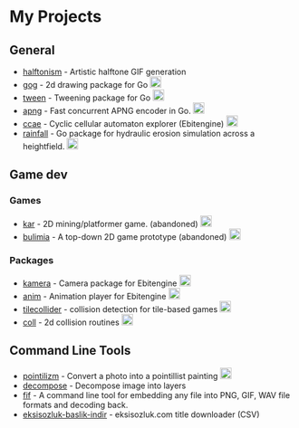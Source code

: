 # My Projects

## General

- [halftonism](https://github.com/setanarut/halftonism) - Artistic halftone GIF generation <img src="https://skillicons.dev/icons?i=py" width="13">
- [gog](https://github.com/setanarut/gog) - 2d drawing package for Go <img src="https://go.dev/blog/go-brand/Go-Logo/SVG/Go-Logo_Aqua.svg" width="20">
- [tween](https://github.com/setanarut/tween) - Tweening package for Go <img src="https://go.dev/blog/go-brand/Go-Logo/SVG/Go-Logo_Aqua.svg" width="20">
- [apng](https://github.com/setanarut/apng) - Fast concurrent APNG encoder in Go. <img src="https://go.dev/blog/go-brand/Go-Logo/SVG/Go-Logo_Aqua.svg" width="20">
- [ccae](https://github.com/setanarut/ccae) - Cyclic cellular automaton explorer (Ebitengine) <img src="https://go.dev/blog/go-brand/Go-Logo/SVG/Go-Logo_Aqua.svg" width="20">
- [rainfall](https://github.com/setanarut/rainfall) - Go package for hydraulic erosion simulation across a heightfield. <img src="https://go.dev/blog/go-brand/Go-Logo/SVG/Go-Logo_Aqua.svg" width="20">

## Game dev

### Games

- [kar](https://github.com/setanarut/kar) - 2D mining/platformer game. (abandoned) <img src="https://go.dev/blog/go-brand/Go-Logo/SVG/Go-Logo_Aqua.svg" width="20">
- [bulimia](https://github.com/setanarut/bulimia) - A top-down 2D game prototype (abandoned) <img src="https://go.dev/blog/go-brand/Go-Logo/SVG/Go-Logo_Aqua.svg" width="20">

### Packages
- [kamera](https://github.com/setanarut/kamera) - Camera package for Ebitengine <img src="https://go.dev/blog/go-brand/Go-Logo/SVG/Go-Logo_Aqua.svg" width="20">
- [anim](https://github.com/setanarut/anim) - Animation player for Ebitengine <img src="https://go.dev/blog/go-brand/Go-Logo/SVG/Go-Logo_Aqua.svg" width="20">
- [tilecollider](https://github.com/setanarut/tilecollider) - collision detection for tile-based games  <img src="https://go.dev/blog/go-brand/Go-Logo/SVG/Go-Logo_Aqua.svg" width="20">
- [coll](https://github.com/setanarut/coll) - 2d collision routines  <img src="https://go.dev/blog/go-brand/Go-Logo/SVG/Go-Logo_Aqua.svg" width="20">

## Command Line Tools

- [pointilizm](https://github.com/setanarut/Pointilizm) - Convert a photo into a pointillist painting <img src="https://go.dev/blog/go-brand/Go-Logo/SVG/Go-Logo_Aqua.svg" width="20">
- [decompose](https://github.com/setanarut/decompose) - Decompose image into layers <img src="https://skillicons.dev/icons?i=py" width="13">
- [fif](https://github.com/setanarut/fif) - A command line tool for embedding any file into PNG, GIF, WAV file formats and decoding back. <img src="https://skillicons.dev/icons?i=py" width="13">
- [eksisozluk-baslik-indir](https://github.com/setanarut/eksisozluk-baslik-indir) - eksisozluk.com title downloader (CSV) <img src="https://skillicons.dev/icons?i=py" width="13">

